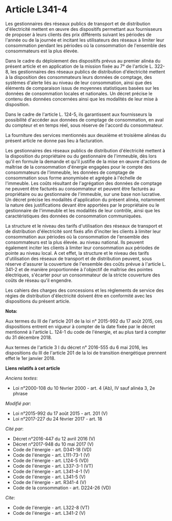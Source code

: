 # Article L341-4

Les gestionnaires des réseaux publics de transport et de distribution d'électricité mettent en œuvre des dispositifs
permettant aux fournisseurs de proposer à leurs clients des prix différents suivant les périodes de l'année ou de la journée
et incitant les utilisateurs des réseaux à limiter leur consommation pendant les périodes où la consommation de l'ensemble
des consommateurs est la plus élevée. 

Dans le cadre du déploiement des dispositifs prévus au premier alinéa du présent article et en application de la mission
fixée au 7° de l'article L. 322-8, les gestionnaires des réseaux publics de distribution d'électricité mettent à la
disposition des consommateurs leurs données de comptage, des systèmes d'alerte liés au niveau de leur consommation, ainsi que
des éléments de comparaison issus de moyennes statistiques basées sur les données de consommation locales et nationales. Un
décret précise le contenu des données concernées ainsi que les modalités de leur mise à disposition. 

Dans le cadre de l'article L. 124-5, ils garantissent aux fournisseurs la possibilité d'accéder aux données de comptage de
consommation, en aval du compteur et en temps réel, sous réserve de l'accord du consommateur. 

La fourniture des services mentionnés aux deuxième et troisième alinéas du présent article ne donne pas lieu à facturation. 

Les gestionnaires des réseaux publics de distribution d'électricité mettent à la disposition du propriétaire ou du
gestionnaire de l'immeuble, dès lors qu'il en formule la demande et qu'il justifie de la mise en œuvre d'actions de maîtrise
de la consommation d'énergie engagées pour le compte des consommateurs de l'immeuble, les données de comptage de consommation
sous forme anonymisée et agrégée à l'échelle de l'immeuble. Les coûts résultant de l'agrégation des données de comptage ne
peuvent être facturés au consommateur et peuvent être facturés au propriétaire ou au gestionnaire de l'immeuble, sur une base
non lucrative. Un décret précise les modalités d'application du présent alinéa, notamment la nature des justifications devant
être apportées par le propriétaire ou le gestionnaire de l'immeuble et les modalités de leur contrôle, ainsi que les
caractéristiques des données de consommation communiquées. 

La structure et le niveau des tarifs d'utilisation des réseaux de transport et de distribution d'électricité sont fixés afin
d'inciter les clients à limiter leur consommation aux périodes où la consommation de l'ensemble des consommateurs est la plus
élevée. au niveau national. Ils peuvent également inciter les clients à limiter leur consommation aux périodes de pointe au
niveau local. A cet effet, la structure et le niveau des tarifs d'utilisation des réseaux de transport et de distribution
peuvent, sous réserve d'assurer la couverture de l'ensemble des coûts prévue à l'article L. 341-2 et de manière proportionnée
à l'objectif de maîtrise des pointes électriques, s'écarter pour un consommateur de la stricte couverture des coûts de réseau
qu'il engendre. 

Les cahiers des charges des concessions et les règlements de service des régies de distribution d'électricité doivent être en
conformité avec les dispositions du présent article.

**Nota:**

Aux termes du III de l'article 201 de la loi n° 2015-992 du 17 août 2015, ces dispositions entrent en vigueur à compter de la
date fixée par le décret mentionné à l'article L. 124-1 du code de l'énergie, et au plus tard à compter du 31 décembre 2018.

Aux termes de l'article 3 I du décret n° 2016-555 du 6 mai 2016, les dispositions du III de l'article 201 de la loi de
transition énergétique prennent effet le 1er janvier 2018.

**Liens relatifs à cet article**

_Anciens textes_:

  - Loi n°2000-108 du 10 février 2000 - art. 4 (Ab), IV sauf alinéa 3, 2e phrase

_Modifié par_:

  - Loi n°2015-992 du 17 août 2015 - art. 201 (V)
  - Loi n°2017-227 du 24 février 2017 - art. 18

_Cité par_:

  - Décret n°2016-447 du 12 avril 2016 (V)
  - Décret n°2017-948 du 10 mai 2017 (V)
  - Code de l'énergie - art. D341-18 (VD)
  - Code de l'énergie - art. L111-73-1 (V)
  - Code de l'énergie - art. L124-5 (VD)
  - Code de l'énergie - art. L337-3-1 (VT)
  - Code de l'énergie - art. L341-4-1 (V)
  - Code de l'énergie - art. L341-5 (V)
  - Code de l'énergie - art. R341-4 (V)
  - Code de la consommation - art. D224-26 (VD)

_Cite_:

  - Code de l'énergie - art. L322-8 (VT)
  - Code de l'énergie - art. L341-2 (V)

